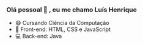 ### Olá pessoal 👋 , eu me chamo Luís Henrique

- 😄 Cursando Ciência da Computação
- 📖 Front-end: HTML, CSS e JavaScript
- 💻 Back-end: Java

